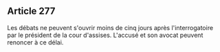 Article 277
----
Les débats ne peuvent s'ouvrir moins de cinq jours après l'interrogatoire par le
président de la cour d'assises. L'accusé et son avocat peuvent renoncer à ce
délai.
